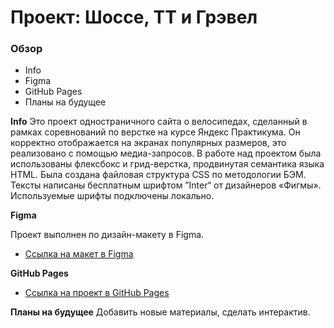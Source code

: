 # Проект: Шоссе, ТТ и Грэвел

### Обзор
* Info
* Figma
* GitHub Pages
* Планы на будущее

**Info**
Это проект одностраничного сайта о велосипедах, сделанный в рамках соревнований по верстке на курсе Яндекс Практикума. Он корректно отображается на экранах популярных размеров, это реализовано с помощью медиа-запросов. В работе над проектом была использованы флексбокс и грид-верстка, продвинутая семантика языка HTML. Была создана файловая структура CSS по методологии БЭМ. Тексты написаны бесплатным шрифтом ”Inter“ от дизайнеров «Фигмы». Используемые шрифты подключены локально.

**Figma**

Проект выполнен по дизайн-макету в Figma.
* [Ссылка на макет в Figma](https://www.figma.com/file/G3UWFlQmNtNs67751YiDH2/Month-of-Landings_external-link?t=1Wg1fqCcq6k8eEhx-6)

**GitHub Pages**

* [Ссылка на проект в GitHub Pages](#)

**Планы на будущее**
Добавить новые материалы, сделать интерактив.
